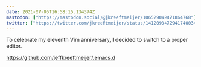 ```yaml
---
date: 2021-07-05T16:58:15.134374Z
mastodon: ["https://mastodon.social/@jkreeftmeijer/106529049471864768"]
twitter: ["https://twitter.com/jkreeftmeijer/status/1412093472941740034"]
---
```

To celebrate my eleventh Vim anniversary, I decided to switch to a proper editor.

https://github.com/jeffkreeftmeijer/.emacs.d

